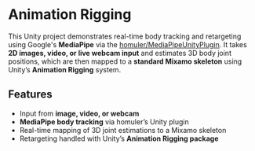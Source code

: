 # Animation Rigging

This Unity project demonstrates real-time body tracking and retargeting using Google's **MediaPipe** via the [homuler/MediaPipeUnityPlugin](https://github.com/homuler/MediaPipeUnityPlugin).
It takes **2D images, video, or live webcam input** and estimates 3D body joint positions, which are then mapped to a **standard Mixamo skeleton** using Unity’s **Animation Rigging** system.

## Features

* Input from **image, video, or webcam**
* **MediaPipe body tracking** via homuler’s Unity plugin
* Real-time mapping of 3D joint estimations to a Mixamo skeleton
* Retargeting handled with Unity’s **Animation Rigging package**
